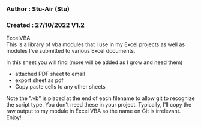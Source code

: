 ### Author : Stu-Air (Stu)
### Created : 27/10/2022    V1.2 

ExcelVBA  
This is a library of vba modules that I use in my Excel projects as well as modules I've submitted to various Excel documents.

In this sheet you will find  (more will be added as I grow and need them) 

   - attached PDF sheet to email
   - export sheet as pdf 
   - Copy paste cells to any other sheets
  
Note the ".vb" is placed at the end of each filename to allow git to recognize the script type. You don't need these in your project. Typically, I'll copy the raw output to my module in Excel VBA so the name on Git is irrelevant. Enjoy!
